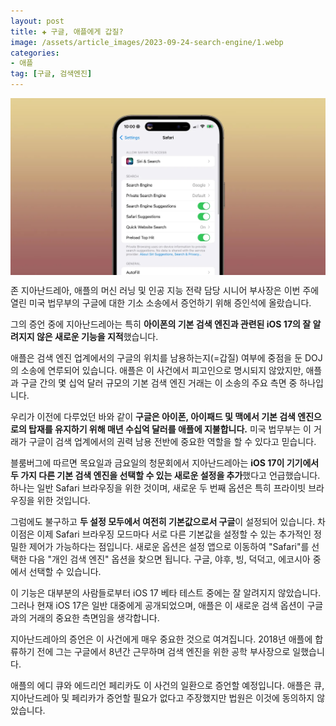 ```yaml
---
layout: post  
title: ✚ 구글, 애플에게 갑질?
image: /assets/article_images/2023-09-24-search-engine/1.webp
categories:
- 애플
tag: [구글, 검색엔진]
---
```


<div class="markdown-image">
<img src="/assets/article_images/2023-09-24-search-engine/1.webp" alt="" align="middle"/> </div>

<p class="drop-korean">
존 지아난드레아, 애플의 머신 러닝 및 인공 지능 전략 담당 시니어 부사장은 이번 주에 열린 미국 법무부의 구글에 대한 기소 소송에서 증언하기 위해 증인석에 올랐습니다.
</p>

그의 증언 중에 지아난드레아는 특히 **아이폰의 기본 검색 엔진과 관련된 iOS 17의 잘 알려지지 않은 새로운 기능을 지적**했습니다.

애플은 검색 엔진 업계에서의 구글의 위치를 남용하는지(=갑질) 여부에 중점을 둔 DOJ의 소송에 연루되어 있습니다. 애플은 이 사건에서 피고인으로 명시되지 않았지만, 애플과 구글 간의 몇 십억 달러 규모의 기본 검색 엔진 거래는 이 소송의 주요 측면 중 하나입니다.

우리가 이전에 다루었던 바와 같이 **구글은 아이폰, 아이패드 및 맥에서 기본 검색 엔진으로의 탑재를 유지하기 위해 매년 수십억 달러를 애플에 지불합니다.** 미국 법무부는 이 거래가 구글이 검색 업계에서의 권력 남용 전반에 중요한 역할을 할 수 있다고 믿습니다.

블룸버그에 따르면 목요일과 금요일의 청문회에서 지아난드레아는 **iOS 17이 기기에서 두 가지 다른 기본 검색 엔진을 선택할 수 있는 새로운 설정을 추가**했다고 언급했습니다. 하나는 일반 Safari 브라우징을 위한 것이며, 새로운 두 번째 옵션은 특히 프라이빗 브라우징을 위한 것입니다.

그럼에도 불구하고 **두 설정 모두에서 여전히 기본값으로서 구글**이 설정되어 있습니다. 차이점은 이제 Safari 브라우징 모드마다 서로 다른 기본값을 설정할 수 있는 추가적인 정밀한 제어가 가능하다는 점입니다. 새로운 옵션은 설정 앱으로 이동하여 "Safari"를 선택한 다음 "개인 검색 엔진" 옵션을 찾으면 됩니다. 구글, 야후, 빙, 덕덕고, 에코시아 중에서 선택할 수 있습니다.

이 기능은 대부분의 사람들로부터 iOS 17 베타 테스트 중에는 잘 알려지지 않았습니다. 그러나 현재 iOS 17은 일반 대중에게 공개되었으며, 애플은 이 새로운 검색 옵션이 구글과의 거래의 중요한 측면임을 생각합니다.

지아난드레아의 증언은 이 사건에게 매우 중요한 것으로 여겨집니다. 2018년 애플에 합류하기 전에 그는 구글에서 8년간 근무하며 검색 엔진을 위한 공학 부사장으로 일했습니다.

애플의 에디 큐와 에드리언 페리카도 이 사건의 일환으로 증언할 예정입니다. 애플은 큐, 지아난드레아 및 페리카가 증언할 필요가 없다고 주장했지만 법원은 이것에 동의하지 않았습니다.